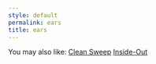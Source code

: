 ```yaml
---
style: default
permalink: ears
title: ears
---
```

You may also like:
[Clean Sweep](http://scp-wiki.net/clean-sweep)
[Inside-Out](http://scp-wiki.net/inside-out)